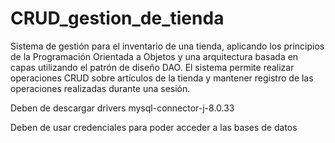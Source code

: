 # CRUD_gestion_de_tienda
Sistema de gestión para el inventario de una tienda, aplicando los principios de la Programación Orientada a Objetos y una arquitectura basada en capas utilizando el patrón de diseño DAO. 
El sistema permite realizar operaciones CRUD sobre artículos de la tienda y mantener registro de las operaciones realizadas durante una sesión.

Deben de descargar drivers
mysql-connector-j-8.0.33

Deben de usar credenciales para poder acceder a las bases de datos
